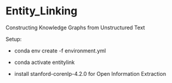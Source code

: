 # Entity_Linking
Constructing Knowledge Graphs from Unstructured Text

Setup:
* conda env create -f environment.yml
* conda activate entitylink

* install stanford-corenlp-4.2.0 for Open Information Extraction